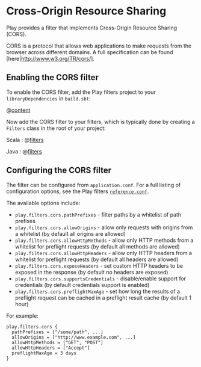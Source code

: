 <!--- Copyright (C) 2009-2015 Typesafe Inc. <http://www.typesafe.com> -->
# Cross-Origin Resource Sharing

Play provides a filter that implements Cross-Origin Resource Sharing (CORS).

CORS is a protocol that allows web applications to make requests from the browser across different domains.  A full specification can be found [here|http://www.w3.org/TR/cors/].

## Enabling the CORS filter

To enable the CORS filter, add the Play filters project to your `libraryDependencies` in `build.sbt`:

@[content](code/filters.sbt)

Now add the CORS filter to your filters, which is typically done by creating a `Filters` class in the root of your project:

Scala
: @[filters](code/CorsFilter.scala)

Java
: @[filters](code/detailedtopics/configuration/cors/Filters.java)

## Configuring the CORS filter

The filter can be configured from `application.conf`.  For a full listing of configuration options, see the Play filters [`reference.conf`](resources/confs/filters-helpers/reference.conf).

The available options include:

* `play.filters.cors.pathPrefixes` - filter paths by a whitelist of path prefixes
* `play.filters.cors.allowOrigins` - allow only requests with origins from a whitelist (by default all origins are allowed)
* `play.filters.cors.allowHttpMethods` - allow only HTTP methods from a whitelist for preflight requests (by default all methods are allowed)
* `play.filters.cors.allowHttpHeaders` - allow only HTTP headers from a whitelist for preflight requests (by default all headers are allowed)
* `play.filters.cors.exposeHeaders` - set custom HTTP headers to be exposed in the response (by default no headers are exposed)
* `play.filters.cors.supportsCredentials` - disable/enable support for credentials (by default credentials support is enabled)
* `play.filters.cors.preflightMaxAge` - set how long the results of a preflight request can be cached in a preflight result cache (by default 1 hour)

For example:

```
play.filters.cors {
  pathPrefixes = ["/some/path", ...]
  allowOrigins = ["http://www.example.com", ...]
  allowHttpMethods = ["GET", "POST"]
  allowHttpHeaders = ["Accept"]
  preflightMaxAge = 3 days
}
```
